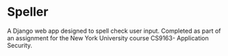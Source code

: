# Speller
A Django web app designed to spell check user input.  Completed as part of an assignment for the New York University course CS9163- Application Security. 
